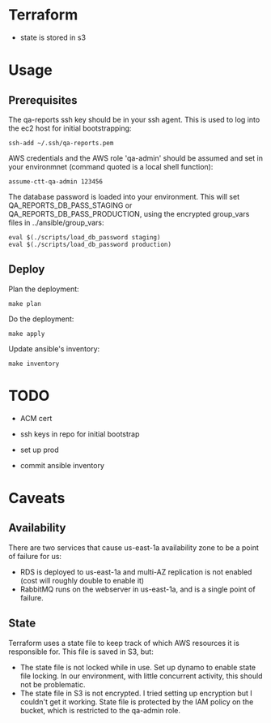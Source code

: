 # Terraform

- state is stored in s3

# Usage

## Prerequisites

The qa-reports ssh key should be in your ssh agent. This is used to log into
the ec2 host for initial bootstrapping:

    ssh-add ~/.ssh/qa-reports.pem

AWS credentials and the AWS role 'qa-admin' should be assumed and set in your
environmnet (command quoted is a local shell function):

    assume-ctt-qa-admin 123456

The database password is loaded into your environment. This will set
QA_REPORTS_DB_PASS_STAGING or QA_REPORTS_DB_PASS_PRODUCTION, using the
encrypted group_vars files in ../ansible/group_vars:

    eval $(./scripts/load_db_password staging)
    eval $(./scripts/load_db_password production)

## Deploy

Plan the deployment:

    make plan

Do the deployment:

    make apply

Update ansible's inventory:

    make inventory

# TODO

- ACM cert

- ssh keys in repo for initial bootstrap

- set up prod
- commit ansible inventory

# Caveats

## Availability

There are two services that cause us-east-1a availability zone to be a point of failure for us:
- RDS is deployed to us-east-1a and multi-AZ replication is not enabled (cost will roughly double to enable it)
- RabbitMQ runs on the webserver in us-east-1a, and is a single point of failure.

## State

Terraform uses a state file to keep track of which AWS resources it is responsible for. This file is saved in S3, but:

- The state file is not locked while in use. Set up dynamo to enable state file
  locking. In our environment, with little concurrent activity, this should not
  be problematic.
- The state file in S3 is not encrypted. I tried setting up encryption but I
  couldn't get it working. State file is protected by the IAM policy on the
  bucket, which is restricted to the qa-admin role.
